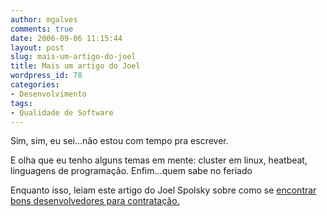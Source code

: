 ```yaml
---
author: mgalves
comments: true
date: 2006-09-06 11:15:44
layout: post
slug: mais-um-artigo-do-joel
title: Mais um artigo do Joel
wordpress_id: 78
categories:
- Desenvolvimento
tags:
- Qualidade de Software
---
```


Sim, sim, eu sei...não estou com tempo pra escrever.

E olha que eu tenho alguns temas em mente: cluster em linux, heatbeat, linguagens de programação.
Enfim...quem sabe no feriado

Enquanto isso, leiam este artigo  do Joel Spolsky sobre como se  [encontrar bons desenvolvedores para contratação.
](http://www.joelonsoftware.com/articles/FindingGreatDevelopers.html)
